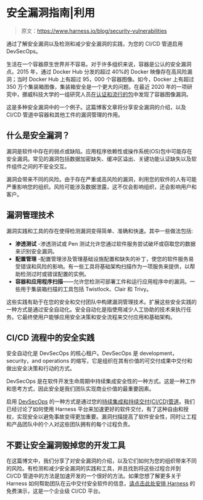 # 安全漏洞指南|利用

> 原文：<https://www.harness.io/blog/security-vulnerabilities>

通过了解安全漏洞以及检测和减少安全漏洞的实践，为您的 CI/CD 管道启用 DevSecOps。

生活在一个容器原生世界并不容易。对于许多组织来说，容器是公认的安全漏洞点。2015 年，通过 Docker Hub 分发的超过 40%的 Docker 映像存在高风险漏洞；当时 Docker Hub 上有超过 95，000 个容器图像。如今，Docker 上有超过 350 万个集装箱图像，集装箱安全是一个更大的问题。在最近 2020 年的一项研究中，挪威科技大学的一组研究人员[在认证和流行的包](https://arxiv.org/pdf/2006.02932.pdf)中发现了容器图像漏洞。

这是多种安全漏洞中的一个例子。这篇博客文章将分享安全漏洞的介绍，以及 CI/CD 管道中容器和其他工件的漏洞管理的作用。

## 什么是安全漏洞？

漏洞是软件中存在的弱点或缺陷。应用程序依赖性或操作系统(OS)包中可能存在安全漏洞。常见的漏洞包括数据加密缺失、缓冲区溢出、关键功能认证缺失以及软件组件之间的不安全交互。

漏洞会带来不同的风险。由于存在严重或高风险的漏洞，利用您的软件的人有可能严重影响您的组织。风险可能涉及数据泄露，这不仅会影响组织，还会影响用户和客户。

## 漏洞管理技术

漏洞实践和工具的存在使得检测漏洞变得简单、准确和快速。其中一些做法包括:

*   **渗透测试** -渗透测试或 Pen 测试允许您通过软件服务尝试破坏或窃取您的数据来识别安全漏洞。
*   **配置管理** -配置管理涉及管理基础设施配置和缺失的补丁，使您的软件服务易受错误和风险的影响。有一些工具将基础架构扫描作为一项服务来提供，以帮助检测过时或错误配置的实例。
*   **容器和应用程序扫描**——允许您检测可部署工件和运行应用程序中的漏洞。一些用于集装箱扫描的工具包括 Twistlock、Clair 和 Trivy。

这些实践有助于在您的安全和交付团队中构建漏洞管理技术。扩展这些安全实践的一种方式是通过安全自动化。安全自动化是指使用减少人工协助的技术来执行任务。它最终使用户能够应用安全决策和安全流程来交付应用和基础架构。

## CI/CD 流程中的安全实践

安全自动化是 DevSecOps 的核心租户。DevSecOps 是 development，security，and operations 的缩写，它是组织在其有价值的可交付成果中交付和做出安全决策和行动的方式。

DevSecOps 是在软件开发生命周期中持续集成安全性的一种方式。这是一种工作和思考方式，因此安全是我们团队实现商业价值的最重要因素。

启用 [DevSecOps](https://harness.io/blog/pipeline-security-devsecops-catalyst/) 的一种方式是通过您的[持续集成和持续交付(CI/CD)管道](https://harness.io/blog/ci-cd-pipeline//)。我们已经讨论了如何使用 Harness 平台来加速更好的软件交付，有了这种自由和授权，实现安全以避免事故变得更加重要。漏洞扫描提高了软件安全性，同时让工程和产品团队中的个人对这些团队拥有的每个过程负责。

## 不要让安全漏洞毁掉您的开发工具

在这篇博文中，我们分享了对安全漏洞的介绍，以及它们如何为您的组织带来不同的风险。有检测和减少安全漏洞的实践和工具，并且找到将这些过程合并到 CI/CD 管道中的方法是加速开发的一个很好的方法。如果您想了解更多关于 Harness 如何帮助团队在云中交付安全软件的信息，[请点击此处安排 Harness](https://harness.io/platform/) 的免费演示，这是一个企业级 CI/CD 平台。
